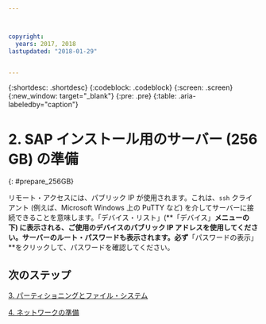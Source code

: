 ```yaml
---



copyright:
  years: 2017, 2018
lastupdated: "2018-01-29"


---
```


{:shortdesc: .shortdesc}
{:codeblock: .codeblock}
{:screen: .screen}
{:new_window: target="_blank"}
{:pre: .pre}
{:table: .aria-labeledby="caption"}

# 2. SAP インストール用のサーバー (256 GB) の準備
{: #prepare_256GB}

リモート・アクセスには、パブリック IP が使用されます。これは、`ssh` クライアント (例えば、Microsoft Windows 上の PuTTY など) を介してサーバーに接続できることを意味します。「デバイス・リスト」(**「デバイス」**メニューの下) に表示される、ご使用のデバイスのパブリック IP アドレスを使用してください。サーバーのルート・パスワードも表示されます。必ず**「パスワードの表示」**をクリックして、パスワードを確認してください。

## 次のステップ

 [3. パーティショニングとファイル・システム](/docs/infrastructure/sap-netweaver-rhel-qrg/rhel-partition-256GB.html#partition-256GB)
 
 [4. ネットワークの準備](/docs/infrastructure/sap-netweaver-rhel-qrg/rhel-prepare-network.html#network)
